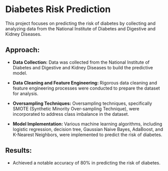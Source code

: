 # Diabetes Risk Prediction

This project focuses on predicting the risk of diabetes by collecting and analyzing data from the National Institute of Diabetes and Digestive and Kidney Diseases. 

## Approach:

- **Data Collection:** Data was collected from the National Institute of Diabetes and Digestive and Kidney Diseases to build the predictive model.
  
- **Data Cleaning and Feature Engineering:** Rigorous data cleaning and feature engineering processes were conducted to prepare the dataset for analysis.

- **Oversampling Techniques:** Oversampling techniques, specifically SMOTE (Synthetic Minority Over-sampling Technique), were incorporated to address class imbalance in the dataset.

- **Model Implementation:** Various machine learning algorithms, including logistic regression, decision tree, Gaussian Naive Bayes, AdaBoost, and K-Nearest Neighbors, were implemented to predict the risk of diabetes.

## Results:

- Achieved a notable accuracy of 80% in predicting the risk of diabetes.

